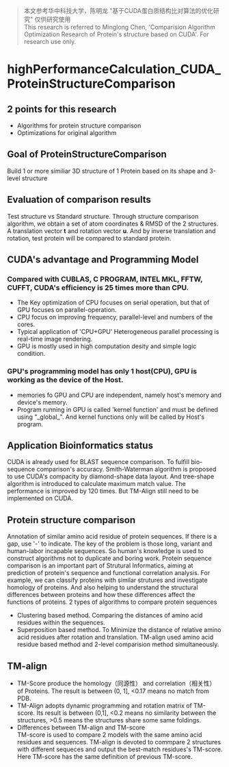 > 本文参考华中科技大学，陈明龙 "基于CUDA蛋白质结构比对算法的优化研究"  仅供研究使用  
> This research is referred to Minglong Chen, 'Comparision Algorithm Optimization Research of Protein's structure based on CUDA'. For research use only.
# highPerformanceCalculation_CUDA_ProteinStructureComparison
## 2 points for this research
* Algorithms for protein structure comparison
* Optimizations for original algorithm
## Goal of ProteinStructureComparison
Build 1 or more similiar 3D structure of 1 Protein based on its shape and 3-level structure
## Evaluation of comparison results
Test structure vs Standard structure. Through structure comparison algorithm, we obtain a set of atom coordinates & RMSD of the 2 structures. A translation vector **t** and rotation vector **u**. And by inverse translation and rotation, test protein will be compared to standard protein.
## CUDA's advantage and Programming Model
### Compared with CUBLAS, C PROGRAM, INTEL MKL, FFTW, CUFFT, CUDA's efficiency is 25 times more than CPU.
* The Key optimization of CPU focuses on serial operation, but that of GPU focuses on parallel-operation.
* CPU focus on improving frequency, parallel-level and numbers of the cores.
* Typical application of 'CPU+GPU' Heterogeneous parallel processing is real-time image rendering. 
* GPU is mostly used in high computation desity and simple logic condition.
### GPU's programming model has only 1 host(CPU), GPU is working as the device of the Host.
* memories fo GPU and CPU are independent, namely host's memory and device's memory.
* Program running in GPU is called 'kernel function' and must be defined using "\_global_". And kernel functions only will be called by Host's program. 
## Application Bioinformatics status
CUDA is already used for BLAST sequence comparison. To fulfill bio-sequence comparison's accuracy.
Smith-Waterman algorithm is proposed to use CUDA's compacity by diamond-shape data layout. And tree-shape algorithm is introduced to calculate maximum match value. The performance is improved by 120 times.
But TM-Align still need to be implemented on CUDA.
## Protein structure comparison
Annotation of similar amino acid residue of protein sequences. If there is a gap, use '-' to indicate. The key of the problem is those long, variant and human-labor incapable sequences. So human's knowledge is used to construct algorithms not to duplicate and boring work. Protein sequence comparison is an important part of Strutural Informatics, aiming at prediction of protein's sequence and functional correlation analysis. For example, we can classify proteins with similar strutures and investigate homology of proteins. And also helping to understand the structural differences between proteins and how these differences affect the functions of proteins. 
2 types of algorithms to compare protein sequences
* Clustering based method. Comparing the distances of amino acid residues within the sequences.
* Superposition based method. To Minimize the distance of relative amino acid residues after rotation and translation.
TM-align used amino acid residue based method and 2-level comparision method simultaneously.

## TM-align
* TM-Score produce the homology（同源性） and correlation（相关性） of Proteins. The result is between (0, 1], <0.17 means no match from PDB.
* TM-Align adopts dynamic programming and rotation matrix of TM-score. Its result is between (0,1], <0.2 means no similarity between the structures, >0.5 means the structures share some same foldings.
* Differences between TM-align and TM-score  
TM-score is used to compare 2 models with the same amino acid residues and sequences.
TM-align is devoted to commpare 2 structures with different sequeces and output the best-match residues's TM-score. Here TM-score has the same definition of previous TM-score.
